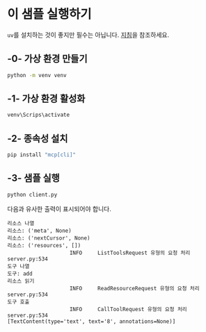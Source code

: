 # 이 샘플 실행하기

`uv`를 설치하는 것이 좋지만 필수는 아닙니다. [지침](https://docs.astral.sh/uv/#highlights)을 참조하세요.

## -0- 가상 환경 만들기

```bash
python -m venv venv
```

## -1- 가상 환경 활성화

```bash
venv\Scrips\activate
```

## -2- 종속성 설치

```bash
pip install "mcp[cli]"
```

## -3- 샘플 실행


```bash
python client.py
```

다음과 유사한 출력이 표시되어야 합니다.

```text
리소스 나열
리소스: ('meta', None)
리소스: ('nextCursor', None)
리소스: ('resources', [])
                    INFO     ListToolsRequest 유형의 요청 처리                                                                               server.py:534
도구 나열
도구: add
리소스 읽기
                    INFO     ReadResourceRequest 유형의 요청 처리                                                                            server.py:534
도구 호출
                    INFO     CallToolRequest 유형의 요청 처리                                                                                server.py:534
[TextContent(type='text', text='8', annotations=None)]
```